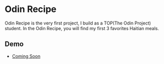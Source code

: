 # Odin Recipe
Odin Recipe is the very first project, I build as a TOP(The Odin Project) student. In the Odin Recipe, you will find my first 3 favorites Haitian meals.

## Demo
- [Coming Soon](https://carljean.github.io/odin-recipes/)